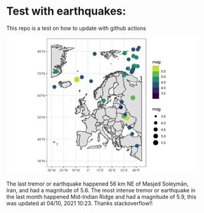 <!-- README.md is generated from README.Rmd. Please edit that file -->

Test with earthquakes:
======================

This repo is a test on how to update with github actions

![](man/figures/README-unnamed-chunk-2-1.png)

The last tremor or earthquake happened 56 km NE of Masjed Soleymān,
Iran, and had a magnitude of 5.6. The most intense tremor or earthquake
in the last month happened Mid-Indian Ridge and had a magnitude of 5.9,
this was updated at 04/10, 2021 10:23. Thanks stackoverflow!!
